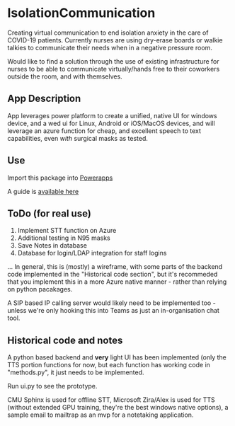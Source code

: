 # IsolationCommunication

Creating virtual communication to end isolation anxiety in the care of COVID-19 patients. Currently nurses are using dry-erase boards or walkie talkies to communicate their needs when in a negative pressure room. 


Would like to find a solution through the use of existing infrastructure for nurses to be able to communicate virtually/hands free to their coworkers outside the room, and with themselves.


## App Description

App leverages power platform to create a unified, native UI for windows device, and a wed ui for Linux, Android or iOS/MacOS devices, and will leverage an azure function for cheap, and excellent speech to text capabilities, even *with* surgical masks as tested.

## Use

Import this package into [Powerapps](https://powerapps.microsoft.com/en-us/)

A guide is [available here](https://powerapps.microsoft.com/en-us/blog/powerapps-packaging/)

## ToDo (for real use)

1. Implement STT function on Azure
2. Additional testing in N95 masks
2. Save Notes in database
3. Database for login/LDAP integration for staff logins

... In general, this is (mostly) a wireframe, with some parts of the backend code implemented in the "Historical code section", but it's recommeded that you implement this in a more Azure native manner - rather than relying on python pacakages.

A SIP based IP calling server would likely need to be implemented too - unless we're only hooking this into Teams as just an in-organisation chat tool.

## Historical code and notes

A python based backend and **very** light UI has been implemented (only the TTS portion functions for now, but each function has working code in "methods.py", it just needs to be implemented.

Run ui.py to see the prototype.

CMU Sphinx is used for offline STT, Microsoft Zira/Alex is used for TTS (without extended GPU training, they're the best windows native options), a sample email to mailtrap as an mvp for a notetaking application.

